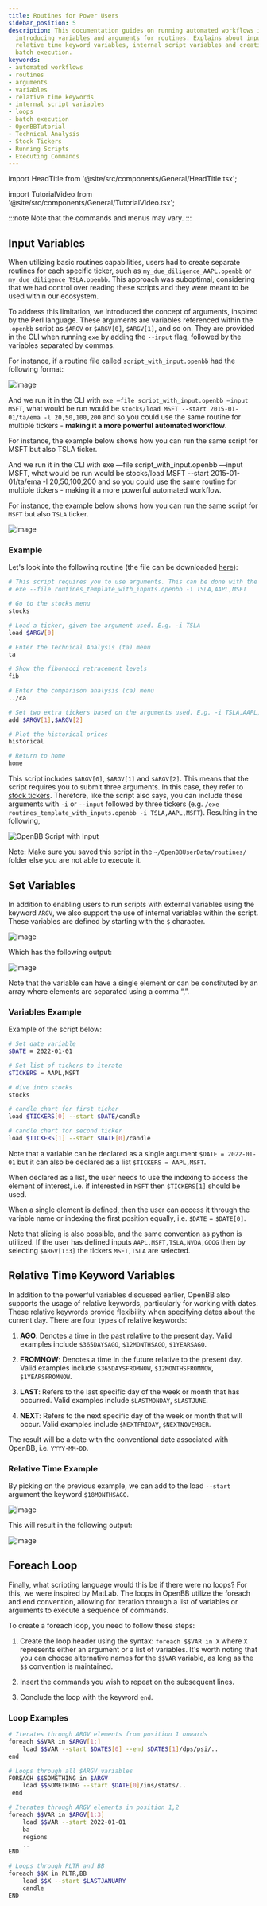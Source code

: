 ```yaml
---
title: Routines for Power Users
sidebar_position: 5
description: This documentation guides on running automated workflows in OpenBB by
  introducing variables and arguments for routines. Explains about input variables,
  relative time keyword variables, internal script variables and creating loops for
  batch execution.
keywords:
- automated workflows
- routines
- arguments
- variables
- relative time keywords
- internal script variables
- loops
- batch execution
- OpenBBTutorial
- Technical Analysis
- Stock Tickers
- Running Scripts
- Executing Commands
---
```


import HeadTitle from '@site/src/components/General/HeadTitle.tsx';

<HeadTitle title="Routines for Power Users - Routines - Usage | OpenBB Platform CLI Docs" />

import TutorialVideo from '@site/src/components/General/TutorialVideo.tsx';

<TutorialVideo
    youtubeLink="https://www.youtube.com/embed/zhbX5tTmyPw?si=5XzbbhgiCFsTmbDo"
    videoLegend="Short video on what power users can do with routines"
/>

:::note
Note that the commands and menus may vary.
:::

## Input Variables

When utilizing basic routines capabilities, users had to create separate routines for each specific ticker, such as `my_due_diligence_AAPL.openbb` or `my_due_diligence_TSLA.openbb`. This approach was suboptimal, considering that we had control over reading these scripts and they were meant to be used within our ecosystem.

To address this limitation, we introduced the concept of arguments, inspired by the Perl language. These arguments are variables referenced within the `.openbb` script as `$ARGV` or `$ARGV[0]`, `$ARGV[1]`, and so on. They are provided in the CLI when running `exe` by adding the `--input` flag, followed by the variables separated by commas.

For instance, if a routine file called `script_with_input.openbb` had the following format:

![image](https://github.com/OpenBB-finance/OpenBBTerminal/assets/25267873/5b0f558e-ace0-423d-a3db-b6369755cffb)

And we run it in the CLI with `exe —file script_with_input.openbb —input MSFT`, what would be run would be `stocks/load MSFT --start 2015-01-01/ta/ema -l 20,50,100,200` and so you could use the same routine for multiple tickers - **making it a more powerful automated workflow**.

For instance, the example below shows how you can run the same script for MSFT but also TSLA ticker.

And we run it in the CLI with exe —file script_with_input.openbb —input MSFT, what would be run would be stocks/load MSFT --start 2015-01-01/ta/ema -l 20,50,100,200 and so you could use the same routine for multiple tickers - making it a more powerful automated workflow.

For instance, the example below shows how you can run the same script for `MSFT` but also `TSLA` ticker.

![image](https://github.com/OpenBB-finance/OpenBBTerminal/assets/25267873/8a744571-59b9-4293-bdd7-5dd6e2c8eef3)

### Example

Let's look into the following routine (the file can be downloaded [here](https://www.dropbox.com/s/usooz6y29r1xldb/routines_template_with_inputs.openbb?dl=1)):

```bash
# This script requires you to use arguments. This can be done with the following:
# exe --file routines_template_with_inputs.openbb -i TSLA,AAPL,MSFT

# Go to the stocks menu
stocks

# Load a ticker, given the argument used. E.g. -i TSLA
load $ARGV[0]

# Enter the Technical Analysis (ta) menu
ta

# Show the fibonacci retracement levels
fib

# Enter the comparison analysis (ca) menu
../ca

# Set two extra tickers based on the arguments used. E.g. -i TSLA,AAPL,MSFT
add $ARGV[1],$ARGV[2]

# Plot the historical prices
historical

# Return to home
home
```

This script includes `$ARGV[0]`, `$ARGV[1]` and `$ARGV[2]`. This means that the script requires you to submit three arguments. In this case, they refer to <a href="https://www.investopedia.com/ask/answers/12/what-is-a-stock-ticker.asp" target="_blank" rel="noreferrer noopener">stock tickers</a>. Therefore, like the script also says, you can include these arguments with `-i` or `--input` followed by three tickers (e.g. `/exe routines_template_with_inputs.openbb -i TSLA,AAPL,MSFT`). Resulting in the following,

![OpenBB Script with Input](https://user-images.githubusercontent.com/46355364/223207706-42995834-577f-4747-8185-42a016f441d9.png)

Note: Make sure you saved this script in the `~/OpenBBUserData/routines/` folder else you are not able to execute it.

## Set Variables

In addition to enabling users to run scripts with external variables using the keyword `ARGV`, we also support the use of internal variables within the script. These variables are defined by starting with the `$` character.

![image](https://github.com/OpenBB-finance/OpenBBTerminal/assets/25267873/c0cc6e1e-b87c-46f4-8c94-539408745433)

Which has the following output:

![image](https://github.com/OpenBB-finance/OpenBBTerminal/assets/25267873/77060dfc-216e-490f-af72-3d4af5642e0f)

Note that the variable can have a single element or can be constituted by an array where elements are separated using a comma “,”.

### Variables Example

Example of the script below:

```bash
# Set date variable
$DATE = 2022-01-01

# Set list of tickers to iterate
$TICKERS = AAPL,MSFT

# dive into stocks
stocks

# candle chart for first ticker
load $TICKERS[0] --start $DATE/candle

# candle chart for second ticker
load $TICKERS[1] --start $DATE[0]/candle
```

Note that a variable can be declared as a single argument `$DATE = 2022-01-01` but it can also be declared as a list `$TICKERS = AAPL,MSFT`.

When declared as a list, the user needs to use the indexing to access the element of interest, i.e. if interested in `MSFT` then `$TICKERS[1]` should be used.

When a single element is defined, then the user can access it through the variable name or indexing the first position equally, i.e. `$DATE` = `$DATE[0]`.

Note that slicing is also possible, and the same convention as python is utilized. If the user has defined inputs `AAPL,MSFT,TSLA,NVDA,GOOG` then by selecting `$ARGV[1:3]` the tickers `MSFT,TSLA` are selected.

## Relative Time Keyword Variables

In addition to the powerful variables discussed earlier, OpenBB also supports the usage of relative keywords, particularly for working with dates. These relative keywords provide flexibility when specifying dates about the current day. There are four types of relative keywords:

1. **AGO**: Denotes a time in the past relative to the present day. Valid examples include `$365DAYSAGO`, `$12MONTHSAGO`, `$1YEARSAGO`.

2. **FROMNOW**: Denotes a time in the future relative to the present day. Valid examples include `$365DAYSFROMNOW`, `$12MONTHSFROMNOW`, `$1YEARSFROMNOW`.

3. **LAST**: Refers to the last specific day of the week or month that has occurred. Valid examples include `$LASTMONDAY`, `$LASTJUNE`.

4. **NEXT**: Refers to the next specific day of the week or month that will occur. Valid examples include `$NEXTFRIDAY`, `$NEXTNOVEMBER`.

The result will be a date with the conventional date associated with OpenBB, i.e. `YYYY-MM-DD`.

### Relative Time Example

By picking on the previous example, we can add to the load `--start` argument the keyword `$18MONTHSAGO`.

![image](https://github.com/OpenBB-finance/OpenBBTerminal/assets/25267873/e0e9b4a2-3d8d-4f72-8029-55f009dc15ee)

This will result in the following output:

![image](https://github.com/OpenBB-finance/OpenBBTerminal/assets/25267873/78d6235e-15a1-47cb-a99c-19694b6af0d9)

## Foreach Loop

Finally, what scripting language would this be if there were no loops? For this, we were inspired by MatLab. The loops in OpenBB utilize the foreach and end convention, allowing for iteration through a list of variables or arguments to execute a sequence of commands.

To create a foreach loop, you need to follow these steps:

1. Create the loop header using the syntax: `foreach $$VAR in X` where `X` represents either an argument or a list of variables. It's worth noting that you can choose alternative names for the `$$VAR` variable, as long as the `$$` convention is maintained.

2. Insert the commands you wish to repeat on the subsequent lines.

3. Conclude the loop with the keyword `end`.

### Loop Examples

```bash
# Iterates through ARGV elements from position 1 onwards
foreach $$VAR in $ARGV[1:]
    load $$VAR --start $DATES[0] --end $DATES[1]/dps/psi/..
end
```

```bash
# Loops through all $ARGV variables
FOREACH $$SOMETHING in $ARGV
    load $$SOMETHING --start $DATE[0]/ins/stats/..
 end
```

```bash
# Iterates through ARGV elements in position 1,2
foreach $$VAR in $ARGV[1:3]
    load $$VAR --start 2022-01-01
    ba
    regions
    ..
END
```

```bash
# Loops through PLTR and BB
foreach $$X in PLTR,BB
    load $$X --start $LASTJANUARY
    candle
END
```
